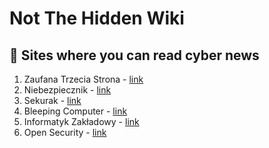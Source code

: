 # Not The Hidden Wiki

📰 Sites where you can read cyber news
-----

1. Zaufana Trzecia Strona - [link](https://zaufanatrzeciastrona.pl/)
2. Niebezpiecznik - [link](https://niebezpiecznik.pl/)
3. Sekurak - [link](https://sekurak.pl/)
4. Bleeping Computer - [link](https://www.bleepingcomputer.com/)
5. Informatyk Zakładowy - [link](https://informatykzakladowy.pl/)
6. Open Security - [link](https://opensecurity.pl/)